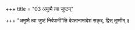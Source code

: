+++
title = "03 अमुष्मै त्वा जुष्टम्"

+++
"अमुष्मै त्वा जुष्टं निर्वपामी"ति देवतानामादेशं सकृद्, द्विस् तूष्णीम् ३